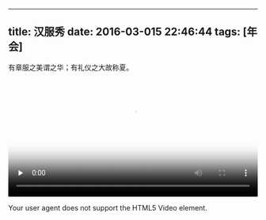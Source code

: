 
---
title: 汉服秀
date: 2016-03-015 22:46:44
tags: [年会]
---
有章服之美谓之华；有礼仪之大故称夏。
<video id="video" style="max-width: 100%" controls preload="none" width="640" poster="http://qiniu.huzerui.com/image/2016-3-15-company-annual-meeting-poster.jpg">
      <source id="rmvb" src="http://oeu9ic4uq.bkt.clouddn.com/video/2016/3/15/annual-meeting.mp4" type="video/mp4">
      <p>Your user agent does not support the HTML5 Video element.</p>
    </video>

    